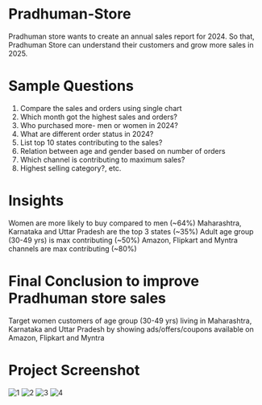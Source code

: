 # Pradhuman-Store
Pradhuman store wants to create an annual sales report for 2024. So that, Pradhuman Store can understand their customers and grow more sales in 2025.
# Sample Questions
1.	Compare the sales and orders using single chart
2.	Which month got the highest sales and orders?
3.	Who purchased more- men or women in 2024? 
4.	What are different order status in 2024?
5.	List top 10 states contributing to the sales?
6.	Relation between age and gender based on number of orders
7.	Which channel is contributing to maximum sales?
8.	Highest selling category?, etc.

# Insights
Women are more likely to buy compared to men (~64%)
Maharashtra, Karnataka and Uttar Pradesh are the top 3 states (~35%) 
Adult age group (30-49 yrs) is max contributing (~50%) 
Amazon, Flipkart and Myntra channels are max contributing (~80%)

# Final Conclusion to improve Pradhuman store sales
Target women customers of age group (30-49 yrs) living in Maharashtra, Karnataka and Uttar Pradesh by showing ads/offers/coupons available on Amazon, Flipkart and Myntra

# Project Screenshot
![1](https://github.com/user-attachments/assets/715c9684-9c62-4bb6-8970-588dca0b5a0c)
![2](https://github.com/user-attachments/assets/8b4e36cd-da75-40c9-9b40-d059c6dde353)
![3](https://github.com/user-attachments/assets/0548ba94-e498-4918-b62d-81a9a07afafc)
![4](https://github.com/user-attachments/assets/de126e99-7c58-4e72-9301-6fbe9778795b)
